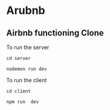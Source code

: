 # Arubnb
## Airbnb functioning Clone

To run the server

`cd server`


`nodemon run dev`

To run the client


`cd client`


`npm run  dev`
